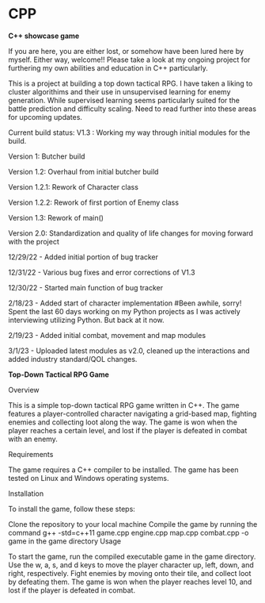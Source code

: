 # CPP
**C++ showcase game**

If you are here, you are either lost, or somehow have been lured here by myself. Either way, welcome!! Please take a look at my ongoing project for furthering my own abilities and education in C++ particularly. 

This is a project at building a top down tactical RPG. I have taken a liking to cluster algorithims and their use in unsupervised learning for enemy generation. While supervised learning seems particularly suited for the battle prediction and difficulty scaling. Need to read further into these areas for upcoming updates. 

Current build status: V1.3 : Working my way through initial modules for the build.

Version 1: Butcher build

Version 1.2: Overhaul from initial butcher build

Version 1.2.1: Rework of Character class

Version 1.2.2: Rework of first portion of Enemy class

Version 1.3: Rework of main()

Version 2.0: Standardization and quality of life changes for moving forward with the project

12/29/22 - Added initial portion of bug tracker

12/31/22 - Various bug fixes and error corrections of V1.3

12/30/22 - Started main function of bug tracker

2/18/23 - Added start of character implementation 
#Been awhile, sorry! Spent the last 60 days working on my Python projects as I was actively interviewing utilizing Python. But back at it now.

2/19/23 - Added initial combat, movement and map modules

3/1/23 - Uploaded latest modules as v2.0, cleaned up the interactions and added industry standard/QOL changes.

**Top-Down Tactical RPG Game**

Overview

This is a simple top-down tactical RPG game written in C++. The game features a player-controlled character navigating a grid-based map, fighting enemies and collecting loot along the way. The game is won when the player reaches a certain level, and lost if the player is defeated in combat with an enemy.

Requirements

The game requires a C++ compiler to be installed. The game has been tested on Linux and Windows operating systems.

Installation

To install the game, follow these steps:

Clone the repository to your local machine
Compile the game by running the command g++ -std=c++11 game.cpp engine.cpp map.cpp combat.cpp -o game in the game directory
Usage

To start the game, run the compiled executable game in the game directory. Use the w, a, s, and d keys to move the player character up, left, down, and right, respectively. Fight enemies by moving onto their tile, and collect loot by defeating them. The game is won when the player reaches level 10, and lost if the player is defeated in combat.
